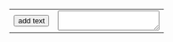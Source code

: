 <link rel="stylesheet" href="styles.css" />



  <form name="editor">

   <table>
       <tr>
         <td>
    <aside id="buttons">
      <input type="button" class="" value="add text" onclick="document.editor.textbox.value+='add text'">
    </aside>
         </td>
         <td>
    <aside id="textbox">
      <textarea id="preview" name="textbox"></textarea>
    </aside>
         </td>    
       <tr>


   </table>

  </form>




<!--  <script src="script.js" type="module"></script> -->
